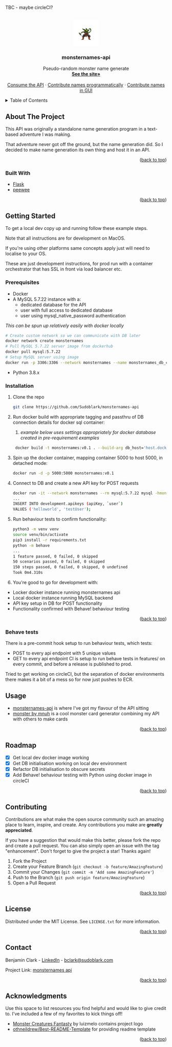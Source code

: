 <div id="top"></div>



<!-- PROJECT SHIELDS -->
TBC - maybe circleCI?



<!-- PROJECT LOGO -->
<br />
<div align="center">
  <a href="https://github.com/Sudoblark/monsternames-api">
    <img src="images/logo.png" alt="Logo" width="80" height="80">
  </a>

  <h3 align="center">monsternames-api</h3>

  <p align="center">
    Pseudo-random monster name generate
    <br />
    <a href="https://monsternames-api.com/"><strong>See the site»</strong></a>
    <br />
    <br />
    <a href="https://monsternames-api.com/endpoints">Consume the API</a>
    ·
    <a href="https://monsternames-api.com/contributionGuide">Contribute names programmatically</a>
    ·
    <a href="https://monsternames-api.com/addNames">Contribute names in GUI</a>
  </p>
</div>



<!-- TABLE OF CONTENTS -->
<details>
  <summary>Table of Contents</summary>
  <ol>
    <li>
      <a href="#about-the-project">About The Project</a>
      <ul>
        <li><a href="#built-with">Built With</a></li>
      </ul>
    </li>
    <li>
      <a href="#getting-started">Getting Started</a>
      <ul>
        <li><a href="#prerequisites">Prerequisites</a></li>
        <li><a href="#installation">Installation</a></li>
      </ul>
    </li>
    <li><a href="#usage">Usage</a></li>
    <li><a href="#roadmap">Roadmap</a></li>
    <li><a href="#contributing">Contributing</a></li>
    <li><a href="#license">License</a></li>
    <li><a href="#contact">Contact</a></li>
    <li><a href="#acknowledgments">Acknowledgments</a></li>
  </ol>
</details>



<!-- ABOUT THE PROJECT -->
## About The Project

This API was originally a standalone name generation program in a text-based adventure I was making.

That adventure never got off the ground, but the name generation did. So I decided to make name generation its own thing and host it in an API.

<p align="right">(<a href="#top">back to top</a>)</p>



### Built With

* [Flask](https://flask.palletsprojects.com/en/2.0.x/)
* [peewee](http://docs.peewee-orm.com/en/latest/)

<p align="right">(<a href="#top">back to top</a>)</p>



<!-- GETTING STARTED -->
## Getting Started
To get a local dev copy up and running follow these example steps.

Note that all instructions are for development on MacOS.

If you're using other platforms same concepts apply just will need to localise to your OS.

These are just development instructions, for prod run with a container orchestrator that has SSL in front via load balancer etc.

### Prerequisites

* Docker
* A MySQL 5.7.22 instance with a:
    * dedicated database for the API
    * user with full access to dedicated database
    * user using mysql_native_password authentication

_This can be spun up relatively easily with docker locally_
    
```sh
# Create custom network so we can communicate with DB later
docker network create monsternames
# Pull MySQL 5.7.22 server image from dockerhub
docker pull mysql:5.7.22
# Setup MySQL server using image
docker run -p 3306:3306 --network monsternames --name monsternames_db_container -e MYSQL_ROOT_PASSWORD=password -e MYSQL_DATABASE=development -d mysql:5.7.22 mysqld
```
* Python 3.8.x

### Installation

1. Clone the repo
    ```sh
   git clone https://github.com/Sudoblark/monsternames-api
    ```

2. Run docker build with appropriate tagging and passthru of DB connection details for docker sql container:
   1. _example below uses settings appropriately for docker database created in pre-requirement examples_
   ```sh
    docker build -t monsternames:v0.1 . --build-arg db_host='host.docker.internal' --build-arg db_name='development' --build-arg db_user='root' --build-arg db_pwd='password' --build-arg web_host='localhost:5000'
    ```
3. Spin up the docker container, mapping container 5000 to host 5000, in detached mode:

   ```sh
   docker run -d -p 5000:5000 monsternames:v0.1
   ```
   
4. Connect to DB and create a new API key for POST requests

    ```sh
    docker run -it --network monsternames --rm mysql:5.7.22 mysql -hmonsternames_db_container -uroot -ppassword
    ...
    INSERT INTO development.apikeys (apiKey, `user`)
    VALUES ('helloworld', 'testUser');
    ```

5. Run behaviour tests to confirm functionality:

    ```sh
   python3 -m venv venv
   source venv/bin/activate
   pip3 install -r requirements.txt
   python -m behave
   ...
   1 feature passed, 0 failed, 0 skipped
   50 scenarios passed, 0 failed, 0 skipped
   150 steps passed, 0 failed, 0 skipped, 0 undefined
   Took 0m4.310s

   ```

6. You're good to go for development with:

- Locker docker instance running monsternames api
- Local docker instance running MySQL backend
- API key setup in DB for POST functionality
- Functionality confirmed with Behave! behaviour testing

<p align="right">(<a href="#top">back to top</a>)</p>


### Behave tests
There is a pre-commit hook setup to run behaviour tests, which tests:
- POST to every api endpoint with 5 unique values
- GET to every api endpoint
CI is setup to run behave tests in features/ on every commit, and before a release is published to prod.

Tried to get working on circleCI, but the separation of docker environments there makes it a bit of a mess so for now just pushes to ECR.


<!-- USAGE EXAMPLES -->
## Usage

* [monsternames-api](https://monsternames-api.com/) is where I've got my flavour of the API sitting
* [monster by mnuh](https://monster.mnuh.org/) is a cool monster card generator combining my API with others to make cards

<p align="right">(<a href="#top">back to top</a>)</p>


<!-- ROADMAP -->
## Roadmap

- [x] Get local dev docker image working
- [x] Get DB initialisation working on local dev environment
- [x] Refactor DB initialisation to obscure secrets
- [x] Add Behave! behaviour testing with Python using docker image in circleCI

<p align="right">(<a href="#top">back to top</a>)</p>



<!-- CONTRIBUTING -->
## Contributing

Contributions are what make the open source community such an amazing place to learn, inspire, and create. Any contributions you make are **greatly appreciated**.

If you have a suggestion that would make this better, please fork the repo and create a pull request. You can also simply open an issue with the tag "enhancement".
Don't forget to give the project a star! Thanks again!

1. Fork the Project
2. Create your Feature Branch (`git checkout -b feature/AmazingFeature`)
3. Commit your Changes (`git commit -m 'Add some AmazingFeature'`)
4. Push to the Branch (`git push origin feature/AmazingFeature`)
5. Open a Pull Request

<p align="right">(<a href="#top">back to top</a>)</p>



<!-- LICENSE -->
## License

Distributed under the MIT License. See `LICENSE.txt` for more information.

<p align="right">(<a href="#top">back to top</a>)</p>



<!-- CONTACT -->
## Contact

Benjamin Clark - [LinkedIn](https://www.linkedin.com/in/benni/) - bclark@sudoblark.com

Project Link: [monsternames api](https://github.com/Sudoblark/monsternames-api)

<p align="right">(<a href="#top">back to top</a>)</p>



<!-- ACKNOWLEDGMENTS -->
## Acknowledgments

Use this space to list resources you find helpful and would like to give credit to. I've included a few of my favorites to kick things off!

* [Monster Creatures Fantasty](https://luizmelo.itch.io/monsters-creatures-fantasy) by luizmelo contains project logo
* [othneildrew/Best-README-Template](https://github.com/othneildrew/Best-README-Template) for providing readme template

<p align="right">(<a href="#top">back to top</a>)</p>